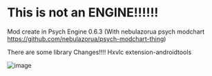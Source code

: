 # This is not an ENGINE!!!!!!

Mod create in Psych Engine 0.6.3
(With nebulazorua psych modchart https://github.com/nebulazorua/psych-modchart-thing)

There are some library Changes!!!!
Hxvlc
extension-androidtools

![image](https://github.com/user-attachments/assets/d4c78189-37f7-4e40-9e50-617523367898)
